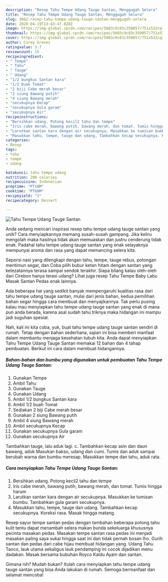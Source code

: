 ```yaml
---
description: "Resep Tahu Tempe Udang Tauge Santan, Menggugah Selera"
title: "Resep Tahu Tempe Udang Tauge Santan, Menggugah Selera"
slug: 3662-resep-tahu-tempe-udang-tauge-santan-menggugah-selera
date: 2020-04-19T13:43:47.828Z
image: https://img-global.cpcdn.com/recipes/5603c9c03c350057/751x532cq70/tahu-tempe-udang-tauge-santan-foto-resep-utama.jpg
thumbnail: https://img-global.cpcdn.com/recipes/5603c9c03c350057/751x532cq70/tahu-tempe-udang-tauge-santan-foto-resep-utama.jpg
cover: https://img-global.cpcdn.com/recipes/5603c9c03c350057/751x532cq70/tahu-tempe-udang-tauge-santan-foto-resep-utama.jpg
author: Corey Graves
ratingvalue: 3.7
reviewcount: 15
recipeingredient:
- " Tempe"
- " Tahu"
- " Tauge"
- " Udang"
- "1/2 bungkus Santan kara"
- "1/2 buah Tomat"
- "2 biji Cabe merah besar"
- "2 siung Bawang putih"
- "4 siung Bawang merah"
- "secukupnya Kecap"
- "secukupnya Gula garam"
- "secukupnya Air"
recipeinstructions:
- "Bersihkan udang. Potong kecil2 tahu dan tempe"
- "Iris cabe merah, bawang putih, bawang merah, dan tomat. Tumis hingga harum"
- "Larutkan santan kara dengan air secukupnya. Masukkan ke tumisan bumbu. Tambahkan gula garam secukupnya."
- "Masukkan tahu, tempe, tauge dan udang. Tambahkan kecap secukupnya. Koreksi rasa. Masak hingga matang."
categories:
- Resep
tags:
- tahu
- tempe
- udang

katakunci: tahu tempe udang 
nutrition: 280 calories
recipecuisine: Indonesian
preptime: "PT18M"
cooktime: "PT60M"
recipeyield: "2"
recipecategory: Dessert

---
```



![Tahu Tempe Udang Tauge Santan](https://img-global.cpcdn.com/recipes/5603c9c03c350057/751x532cq70/tahu-tempe-udang-tauge-santan-foto-resep-utama.jpg)

Anda sedang mencari inspirasi resep tahu tempe udang tauge santan yang unik? Cara menyiapkannya memang susah-susah gampang. Jika keliru mengolah maka hasilnya tidak akan memuaskan dan justru cenderung tidak enak. Padahal tahu tempe udang tauge santan yang enak selayaknya mempunyai aroma dan rasa yang dapat memancing selera kita.

Seporsi nasi yang dilengkapi dengan tahu, tempe, tauge rebus, potongan mentimun segar, dan Coba pilih bubur ketan hitam dengan santan yang kelezatannya terasa sampai sendok terakhir. Siapa bilang kalau oleh-oleh dari Cirebon hanya terasi udang? Lihat juga resep Tahu Tempe Baby Labu Masak Santan Pedas enak lainnya.

Ada beberapa hal yang sedikit banyak mempengaruhi kualitas rasa dari tahu tempe udang tauge santan, mulai dari jenis bahan, kedua pemilihan bahan segar hingga cara membuat dan menyajikannya. Tak perlu pusing kalau mau menyiapkan tahu tempe udang tauge santan yang enak di mana pun anda berada, karena asal sudah tahu triknya maka hidangan ini mampu jadi suguhan spesial.


Nah, kali ini kita coba, yuk, buat tahu tempe udang tauge santan sendiri di rumah. Tetap dengan bahan sederhana, sajian ini bisa memberi manfaat dalam membantu menjaga kesehatan tubuh kita. Anda dapat menyiapkan Tahu Tempe Udang Tauge Santan memakai 12 bahan dan 4 tahap pembuatan. Berikut ini cara dalam membuat hidangannya.

<!--inarticleads1-->

##### Bahan-bahan dan bumbu yang digunakan untuk pembuatan Tahu Tempe Udang Tauge Santan:

1. Gunakan  Tempe
1. Ambil  Tahu
1. Gunakan  Tauge
1. Gunakan  Udang
1. Ambil 1/2 bungkus Santan kara
1. Ambil 1/2 buah Tomat
1. Sediakan 2 biji Cabe merah besar
1. Gunakan 2 siung Bawang putih
1. Ambil 4 siung Bawang merah
1. Ambil secukupnya Kecap
1. Gunakan secukupnya Gula garam
1. Gunakan secukupnya Air


Tambahkan tauge, lalu aduk lagi. c. Tambahkan kecap asin dan daun bawang, aduk Masukan bakso, udang dan cumi. Tumis dan aduk sampai berubah warna dan bumbu meresap. Masukkan tempe dan tahu, aduk rata. 

<!--inarticleads2-->

##### Cara menyiapkan Tahu Tempe Udang Tauge Santan:

1. Bersihkan udang. Potong kecil2 tahu dan tempe
1. Iris cabe merah, bawang putih, bawang merah, dan tomat. Tumis hingga harum
1. Larutkan santan kara dengan air secukupnya. Masukkan ke tumisan bumbu. Tambahkan gula garam secukupnya.
1. Masukkan tahu, tempe, tauge dan udang. Tambahkan kecap secukupnya. Koreksi rasa. Masak hingga matang.


Resep sayur tempe santan pedas dengan tambahan beberapa potong tahu kulit tentu dapat menambah selera makan bunda sekeluarga khususnya pecinta masakan pedas. Masakan tempe santan rasa pedas ini menjadi masakan paling saya sukai hingga saat ini dan tidak pernah bosan lho. Gurih santan dan pedas dari cabe hijau membuat hidangan yang. Udang Tahu Taoco, lauk utama sekaligus lauk pendamping ini cocok dijadikan menu dadakan. Masak bersama bubuhan Royco Kaldu Ayam dan santan. 

Gimana nih? Mudah bukan? Itulah cara menyiapkan tahu tempe udang tauge santan yang bisa Anda lakukan di rumah. Semoga bermanfaat dan selamat mencoba!
